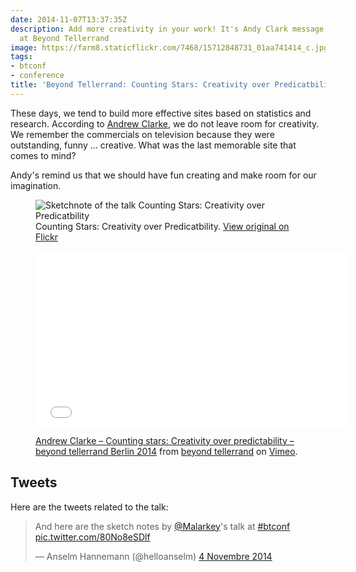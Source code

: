 ```yaml
---
date: 2014-11-07T13:37:35Z
description: Add more creativity in your work! It's Andy Clark message in his talk
  at Beyond Tellerrand
image: https://farm8.staticflickr.com/7468/15712848731_01aa741414_c.jpg
tags:
- btconf
- conference
title: 'Beyond Tellerrand: Counting Stars: Creativity over Predicatbility'
---
```


These days, we tend to build more effective sites based on statistics and research. According to [Andrew Clarke](https://twitter.com/Malarkey), we do not leave room for creativity.
We remember the commercials on television because they were outstanding, funny ... creative. What was the last memorable site that comes to mind?

Andy's remind us that we should have fun creating and make room for our imagination.

<figure>
  <img src="https://farm6.staticflickr.com/5614/15526487918_ae4e454c0b_c.jpg" alt="Sketchnote of the talk Counting Stars: Creativity over Predicatbility">
  <figcaption>
    Counting Stars: Creativity over Predicatbility. <a href="https://www.flickr.com/photos/alienlebarge/15526487918">View original on Flickr</a>
  </figcaption>
</figure>

<figure>
  <iframe src="//player.vimeo.com/video/112865159?color=9c191e" width="500" height="281" frameborder="0" webkitallowfullscreen mozallowfullscreen allowfullscreen></iframe>
  <figcaption>
    <p><a href="http://vimeo.com/112865159">Andrew Clarke – Counting stars: Creativity over predictability – beyond tellerrand Berlin 2014</a> from <a href="http://vimeo.com/beyondtellerrand">beyond tellerrand</a> on <a href="https://vimeo.com">Vimeo</a>.</p>
  </figcaption>
</figure>

## Tweets

Here are the tweets related to the talk:

<blockquote class="twitter-tweet" lang="fr"><p>And here are the sketch notes by <a href="https://twitter.com/Malarkey">@Malarkey</a>&#39;s talk at <a href="https://twitter.com/hashtag/btconf?src=hash">#btconf</a> <a href="http://t.co/80No8eSDlf">pic.twitter.com/80No8eSDlf</a></p>&mdash; Anselm Hannemann (@helloanselm) <a href="https://twitter.com/helloanselm/status/529700935963262976">4 Novembre 2014</a></blockquote> <script async src="//platform.twitter.com/widgets.js" charset="utf-8"></script>
